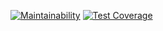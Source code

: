 [![Maintainability](https://api.codeclimate.com/v1/badges/fa53fc87039982487d68/maintainability)](https://codeclimate.com/github/baseven/frontend-project-lvl2/maintainability)
[![Test Coverage](https://api.codeclimate.com/v1/badges/fa53fc87039982487d68/test_coverage)](https://codeclimate.com/github/baseven/frontend-project-lvl2/test_coverage)